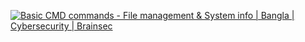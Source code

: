 [![Basic CMD commands - File management & System info | Bangla | Cybersecurity | Brainsec](https://thumbs.video-to-markdown.com/43446db4.jpg)](https://youtu.be/S_bEFGv0Xb8)
